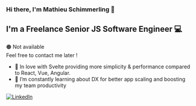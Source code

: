 ### Hi there, I'm Mathieu Schimmerling 👋

## I'm a Freelance Senior JS Software Engineer 💻

🟠 Not available<br/>
Feel free to contact me later !

- 🧡 In love with Svelte providing more simplicity & performance compared to React, Vue, Angular.
- 🚀 I’m constantly learning about DX for better app scaling and boosting my team productivity

<div align="left">
  <a href="https://www.linkedin.com/in/mathieu-schimmerling/">
    <img
      src="https://img.shields.io/static/v1?logo=linkedin&style=flat-square&color=0072b1&label=LinkedIn&message=%E2%98%86"
      alt="LinkedIn"
    />
  </a>
</div>
